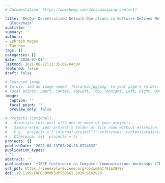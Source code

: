 ```yaml
---
# Documentation: https://wowchemy.com/docs/managing-content/

title: 'DecOp: Decentralized Network Operations in Software Defined Networking using
  Blockchain'
subtitle: ''
summary: ''
authors:
- Ephraim Moges
- Tao Han
tags: []
categories: []
date: '2020-07-01'
lastmod: 2021-08-12T21:35:09-04:00
featured: false
draft: false

# Featured image
# To use, add an image named `featured.jpg/png` to your page's folder.
# Focal points: Smart, Center, TopLeft, Top, TopRight, Left, Right, BottomLeft, Bottom, BottomRight.
image:
  caption: ''
  focal_point: ''
  preview_only: false

# Projects (optional).
#   Associate this post with one or more of your projects.
#   Simply enter your project's folder or file name without extension.
#   E.g. `projects = ["internal-project"]` references `content/project/deep-learning/index.md`.
#   Otherwise, set `projects = []`.
projects: []
publishDate: '2021-08-13T02:20:28.071463Z'
publication_types:
- '1'
abstract: ''
publication: '*IEEE Conference on Computer Communications Workshops (INFOCOM WKSHPS)*'
url_pdf: https://ieeexplore.ieee.org/document/9162978/
doi: 10.1109/INFOCOMWKSHPS50562.2020.9162978
---
```

